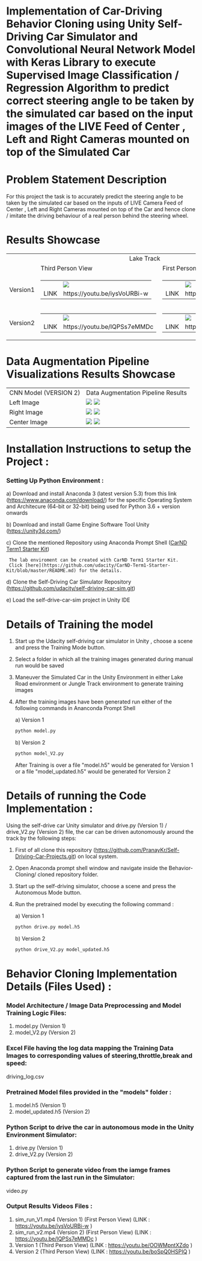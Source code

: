 # Implementation of Car-Driving Behavior Cloning using Unity Self-Driving Car Simulator and Convolutional Neural Network Model with Keras Library to execute Supervised Image Classification / Regression Algorithm to predict correct steering angle to be taken by the simulated car based on the input images of the LIVE Feed of Center , Left and Right Cameras mounted on top of the Simulated Car 

# Problem Statement Description
For this project the task is to accurately predict the steering angle to be taken by the simulated car based on the inputs of LIVE Camera Feed of Center , Left and Right Cameras mounted on top of the Car and hence clone / imitate the driving behaviour of a real person behind the steering wheel.

# Results Showcase
<table>
  <tr>
    <td colspan="3" align="center">Lake Track</td>
  </tr>
  <tr>
    <td> </td>
    <td>Third Person View</td>
    <td>First Person View</td>
  </tr>
  <tr>
    <td>Version1</td>
    <td><table><tr><td></td><td><img src="https://user-images.githubusercontent.com/25223180/53681408-53b9cc80-3d0f-11e9-9dde-4bd8b667382d.png"></td></tr><tr><td>LINK</td>     <td>https://youtu.be/iysVoURBi-w</td></tr></table></td>
    <td><table><tr><td></td><td><img src="https://user-images.githubusercontent.com/25223180/53681614-012ddf80-3d12-11e9-82f4-1aa8abece6e3.png"></td></tr><tr><td>LINK</td><td>https://youtu.be/OOWMpntXZdo</td></tr></table></td>
  </tr>
  <tr>
    <td>Version2</td>
    <td><table><tr><td></td><td><img src="https://user-images.githubusercontent.com/25223180/53681524-fd4d8d80-3d10-11e9-88ff-49dc3e94af58.png"></td></tr><tr><td>LINK</td><td>https://youtu.be/lQPSs7eMMDc</td></tr></table></td>
    <td><table><tr><td></td><td><img src="https://user-images.githubusercontent.com/25223180/53681720-7d74f280-3d13-11e9-84ca-8198ebafb1a5.png"></td></tr><tr><td>LINK</td><td>https://youtu.be/boSpQ0HSPIQ</td></tr></table></td>
  </tr>
</table>

# Data Augmentation Pipeline Visualizations Results Showcase
<table>
  <tr><td>CNN Model (VERSION 2)</td><td>Data Augmentation Pipeline Results</td></tr>
  <tr><td>Left Image</td><td>
  <Image src="https://user-images.githubusercontent.com/25223180/53694536-52070c00-3dd6-11e9-814e-d82bbe008282.PNG">
  <Image src="https://user-images.githubusercontent.com/25223180/53694538-559a9300-3dd6-11e9-848c-a131c24dc6e1.PNG"></td>
  <tr><tr><td>Right Image</td><td>
  <Image src="https://user-images.githubusercontent.com/25223180/53694542-60552800-3dd6-11e9-9c33-31329e7647c1.PNG">
  <Image src="https://user-images.githubusercontent.com/25223180/53694544-64814580-3dd6-11e9-9374-0335f07dbbf4.PNG"></td></tr><tr>
  <td>Center Image</td><td>
  <Image src="https://user-images.githubusercontent.com/25223180/53694534-4c112b00-3dd6-11e9-9b2c-250e1333b86c.PNG">
  <Image src="https://user-images.githubusercontent.com/25223180/53694535-4fa4b200-3dd6-11e9-92c6-2e5b07363e7f.PNG"></td></tr> 
</table>
    
# Installation Instructions to setup the Project :
### Setting Up Python Environment :
  a) Download and install Anaconda 3 (latest version 5.3) from this link (https://www.anaconda.com/download/)
     for the specific Operating System and Architecure (64-bit or 32-bit) being used
     for Python 3.6 + version onwards
     
  b) Download and install Game Engine Software Tool Unity (https://unity3d.com/) 
    
  c) Clone the mentioned Repository using Anaconda Prompt Shell
     ([CarND Term1 Starter Kit](https://github.com/udacity/CarND-Term1-Starter-Kit))
     
     The lab enviroment can be created with CarND Term1 Starter Kit. 
     Click [here](https://github.com/udacity/CarND-Term1-Starter-Kit/blob/master/README.md) for the details.
          
  d) Clone the Self-Driving Car Simulator Repository
     (https://github.com/udacity/self-driving-car-sim.git)
     
  e) Load the self-drive-car-sim project in Unity IDE  
   
# Details of Training the model
  1) Start up the Udacity self-driving car simulator in Unity , choose a scene and press the Training Mode button.
  2) Select a folder in which all the training images generated during manual run would be saved
  3) Maneuver the Simulated Car in the Unity Environment in either Lake Road environment or Jungle Track environment
     to generate training images
  4) After the training images have been generated run either of the following commands in Ananconda Prompt Shell
     
     a) Version 1
        ```sh
        python model.py
        ```
     b) Version 2
        ```sh
        python model_V2.py
        ```
     After Training is over a file "model.h5" would be generated for Version 1 or a file "model_updated.h5" would be generated for
     Version 2

# Details of running the Code Implementation :
  Using the self-drive car Unity simulator and drive.py (Version 1) / drive_V2.py (Version 2) file, the car can be driven autonomously
  around the track by the following steps:
  1) First of all clone this repository (https://github.com/PranayKr/Self-Driving-Car-Projects.git) on local system.
  2) Open Anaconda prompt shell window and navigate inside the Behavior-Cloning/ cloned repository folder.
  3) Start up the self-driving simulator, choose a scene and press the Autonomous Mode button.
  3) Run the pretrained model by executing the following command : 
     
     a) Version 1 
     ```sh
     python drive.py model.h5
     ```
     b) Version 2
     ```sh
     python drive_V2.py model_updated.h5
     ```   
# Behavior Cloning Implementation Details (Files Used) :

### Model Architecture / Image Data Preprocessing and Model Training Logic Files:
  1) model.py (Version 1) 
  2) model_V2.py (Version 2)

### Excel File having the log data mapping the Training Data Images to corresponding values of steering,throttle,break and speed: 
  driving_log.csv
  
### Pretrained Model files provided in the "models" folder :
  1) model.h5 (Version 1) 
  2) model_updated.h5 (Version 2) 
  
### Python Script to drive the car in autonomous mode in the Unity Environment Simulator:
  1) drive.py (Version 1) 
  2) drive_V2.py (Version 2)
  
### Python Script to generate video from the iamge frames captured from the last run in the Simulator:
  video.py
  
### Output Results Videos Files :
  1) sim_run_V1.mp4 (Version 1) (First Person View) (LINK : https://youtu.be/iysVoURBi-w )
  2) sim_run_v2.mp4 (Version 2) (First Person View) (LINK : https://youtu.be/lQPSs7eMMDc )
  3) Version 1 (Third Person View) (LINK : https://youtu.be/OOWMpntXZdo )
  4) Version 2 (Third Person View) (LINK : https://youtu.be/boSpQ0HSPIQ )
